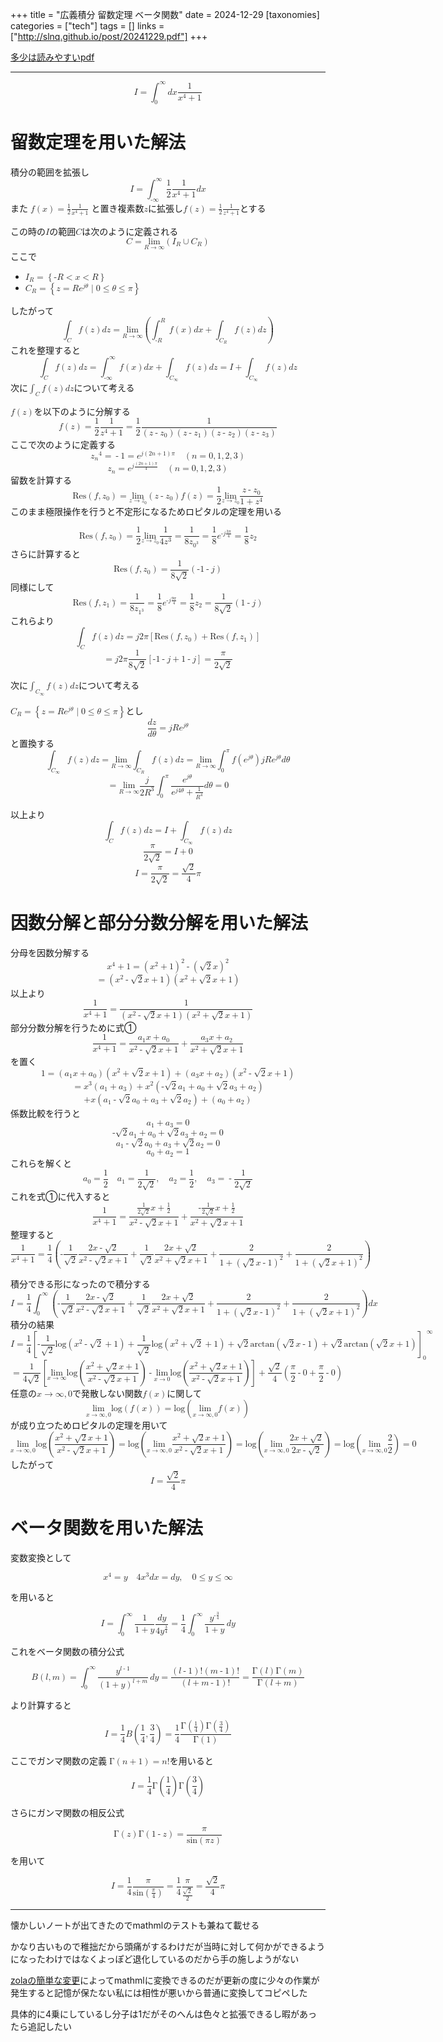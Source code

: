 +++
title = "広義積分 留数定理 ベータ関数"
date = 2024-12-29
[taxonomies]
categories = ["tech"]
tags = []
links = ["http://slnq.github.io/post/20241229.pdf"]
+++

[多少は読みやすいpdf](http://slnq.github.io/post/20241229.pdf)

---

<math xmlns="http://www.w3.org/1998/Math/MathML" display="block"><mi>I</mi><mo>=</mo><msubsup><mo>∫</mo><mn>0</mn><mi mathvariant="normal">∞</mi></msubsup><mi>d</mi><mi>x</mi><mfrac><mn>1</mn><mrow><msup><mi>x</mi><mn>4</mn></msup><mo>+</mo><mn>1</mn></mrow></mfrac></math>

# 留数定理を用いた解法

積分の範囲を拡張し
<math xmlns="http://www.w3.org/1998/Math/MathML" display="block"><mi>I</mi><mo>=</mo><msubsup><mo>∫</mo><mrow><mo>-</mo><mi mathvariant="normal">∞</mi></mrow><mi mathvariant="normal">∞</mi></msubsup><mfrac><mn>1</mn><mn>2</mn></mfrac><mfrac><mn>1</mn><mrow><msup><mi>x</mi><mn>4</mn></msup><mo>+</mo><mn>1</mn></mrow></mfrac><mi>d</mi><mi>x</mi></math>
また <math xmlns="http://www.w3.org/1998/Math/MathML" display="inline"><mi>f</mi><mrow><mo stretchy="true" form="prefix">(</mo><mi>x</mi><mo stretchy="true" form="postfix">)</mo></mrow><mo>=</mo><mfrac><mn>1</mn><mn>2</mn></mfrac><mfrac><mn>1</mn><mrow><msup><mi>x</mi><mn>4</mn></msup><mo>+</mo><mn>1</mn></mrow></mfrac></math> と置き複素数<math xmlns="http://www.w3.org/1998/Math/MathML" display="inline"><mi>z</mi></math>に拡張し<math xmlns="http://www.w3.org/1998/Math/MathML" display="inline"><mi>f</mi><mrow><mo stretchy="true" form="prefix">(</mo><mi>z</mi><mo stretchy="true" form="postfix">)</mo></mrow><mo>=</mo><mfrac><mn>1</mn><mn>2</mn></mfrac><mfrac><mn>1</mn><mrow><msup><mi>z</mi><mn>4</mn></msup><mo>+</mo><mn>1</mn></mrow></mfrac></math>とする

この時の<math xmlns="http://www.w3.org/1998/Math/MathML" display="inline"><mi>I</mi></math>の範囲<math xmlns="http://www.w3.org/1998/Math/MathML" display="inline"><mi>C</mi></math>は次のように定義される
<math xmlns="http://www.w3.org/1998/Math/MathML" display="block"><mi>C</mi><mo>=</mo><munder><mi>lim</mi><mrow><mi>R</mi><mo>→</mo><mi mathvariant="normal">∞</mi></mrow></munder><mrow><mo stretchy="true" form="prefix">(</mo><mrow><msub><mi>I</mi><mi>R</mi></msub><mo>∪</mo><msub><mi>C</mi><mi>R</mi></msub></mrow><mo stretchy="true" form="postfix">)</mo></mrow></math>
ここで
- <math xmlns="http://www.w3.org/1998/Math/MathML" display="inline"><msub><mi>I</mi><mi>R</mi></msub><mo>=</mo><mrow><mo stretchy="true" form="prefix">{</mo><mrow><mo>-</mo><mi>R</mi><mo><</mo><mi>x</mi><mo><</mo><mi>R</mi></mrow><mo stretchy="true" form="postfix">}</mo></mrow></math>
- <math xmlns="http://www.w3.org/1998/Math/MathML" display="inline"><msub><mi>C</mi><mi>R</mi></msub><mo>=</mo><mrow><mo stretchy="true" form="prefix">{</mo><mrow><mi>z</mi><mo>=</mo><mi>R</mi><msup><mi>e</mi><mrow><mi>j</mi><mi>θ</mi></mrow></msup><mo>∣</mo><mn>0</mn><mo>≤</mo><mi>θ</mi><mo>≤</mo><mi>π</mi></mrow><mo stretchy="true" form="postfix">}</mo></mrow></math>

したがって
<math xmlns="http://www.w3.org/1998/Math/MathML" display="block"><msub><mo>∫</mo><mi>C</mi></msub><mi>f</mi><mrow><mo stretchy="true" form="prefix">(</mo><mi>z</mi><mo stretchy="true" form="postfix">)</mo></mrow><mi>d</mi><mi>z</mi><mo>=</mo><munder><mi>lim</mi><mrow><mi>R</mi><mo>→</mo><mi mathvariant="normal">∞</mi></mrow></munder><mrow><mo stretchy="true" form="prefix">(</mo><mrow><msubsup><mo>∫</mo><mrow><mo>-</mo><mi>R</mi></mrow><mi>R</mi></msubsup><mi>f</mi><mrow><mo stretchy="true" form="prefix">(</mo><mi>x</mi><mo stretchy="true" form="postfix">)</mo></mrow><mi>d</mi><mi>x</mi><mo>+</mo><msub><mo>∫</mo><msub><mi>C</mi><mi>R</mi></msub></msub><mi>f</mi><mrow><mo stretchy="true" form="prefix">(</mo><mi>z</mi><mo stretchy="true" form="postfix">)</mo></mrow><mi>d</mi><mi>z</mi></mrow><mo stretchy="true" form="postfix">)</mo></mrow></math>
これを整理すると
<math xmlns="http://www.w3.org/1998/Math/MathML" display="block"><msub><mo>∫</mo><mi>C</mi></msub><mi>f</mi><mrow><mo stretchy="true" form="prefix">(</mo><mi>z</mi><mo stretchy="true" form="postfix">)</mo></mrow><mi>d</mi><mi>z</mi><mo>=</mo><msubsup><mo>∫</mo><mrow><mo>-</mo><mi mathvariant="normal">∞</mi></mrow><mi mathvariant="normal">∞</mi></msubsup><mi>f</mi><mrow><mo stretchy="true" form="prefix">(</mo><mi>x</mi><mo stretchy="true" form="postfix">)</mo></mrow><mi>d</mi><mi>x</mi><mo>+</mo><msub><mo>∫</mo><msub><mi>C</mi><mi mathvariant="normal">∞</mi></msub></msub><mi>f</mi><mrow><mo stretchy="true" form="prefix">(</mo><mi>z</mi><mo stretchy="true" form="postfix">)</mo></mrow><mi>d</mi><mi>z</mi><mo>=</mo><mi>I</mi><mo>+</mo><msub><mo>∫</mo><msub><mi>C</mi><mi mathvariant="normal">∞</mi></msub></msub><mi>f</mi><mrow><mo stretchy="true" form="prefix">(</mo><mi>z</mi><mo stretchy="true" form="postfix">)</mo></mrow><mi>d</mi><mi>z</mi></math>
次に<math xmlns="http://www.w3.org/1998/Math/MathML" display="inline"><msub><mo>∫</mo><mi>C</mi></msub><mi>f</mi><mrow><mo stretchy="true" form="prefix">(</mo><mi>z</mi><mo stretchy="true" form="postfix">)</mo></mrow><mi>d</mi><mi>z</mi></math>について考える

<math xmlns="http://www.w3.org/1998/Math/MathML" display="inline"><mi>f</mi><mrow><mo stretchy="true" form="prefix">(</mo><mi>z</mi><mo stretchy="true" form="postfix">)</mo></mrow></math>を以下のように分解する
<math xmlns="http://www.w3.org/1998/Math/MathML" display="block"><mi>f</mi><mrow><mo stretchy="true" form="prefix">(</mo><mi>z</mi><mo stretchy="true" form="postfix">)</mo></mrow><mo>=</mo><mfrac><mn>1</mn><mn>2</mn></mfrac><mfrac><mn>1</mn><mrow><msup><mi>z</mi><mn>4</mn></msup><mo>+</mo><mn>1</mn></mrow></mfrac><mo>=</mo><mfrac><mn>1</mn><mn>2</mn></mfrac><mfrac><mn>1</mn><mrow><mrow><mo stretchy="true" form="prefix">(</mo><mrow><mi>z</mi><mo>-</mo><msub><mi>z</mi><mn>0</mn></msub></mrow><mo stretchy="true" form="postfix">)</mo></mrow><mrow><mo stretchy="true" form="prefix">(</mo><mrow><mi>z</mi><mo>-</mo><msub><mi>z</mi><mn>1</mn></msub></mrow><mo stretchy="true" form="postfix">)</mo></mrow><mrow><mo stretchy="true" form="prefix">(</mo><mrow><mi>z</mi><mo>-</mo><msub><mi>z</mi><mn>2</mn></msub></mrow><mo stretchy="true" form="postfix">)</mo></mrow><mrow><mo stretchy="true" form="prefix">(</mo><mrow><mi>z</mi><mo>-</mo><msub><mi>z</mi><mn>3</mn></msub></mrow><mo stretchy="true" form="postfix">)</mo></mrow></mrow></mfrac></math>
ここで次のように定義する
<math xmlns="http://www.w3.org/1998/Math/MathML" display="block"><msup><msub><mi>z</mi><mi>n</mi></msub><mn>4</mn></msup><mo>=</mo><mo>-</mo><mn>1</mn><mo>=</mo><msup><mi>e</mi><mrow><mi>j</mi><mrow><mo stretchy="true" form="prefix">(</mo><mrow><mn>2</mn><mi>n</mi><mo>+</mo><mn>1</mn></mrow><mo stretchy="true" form="postfix">)</mo></mrow><mi>π</mi></mrow></msup><mspace width="1em"/><mrow><mo stretchy="true" form="prefix">(</mo><mrow><mi>n</mi><mo>=</mo><mn>0</mn><mo>,</mo><mn>1</mn><mo>,</mo><mn>2</mn><mo>,</mo><mn>3</mn></mrow><mo stretchy="true" form="postfix">)</mo></mrow></math>
<math xmlns="http://www.w3.org/1998/Math/MathML" display="block"><msub><mi>z</mi><mi>n</mi></msub><mo>=</mo><msup><mi>e</mi><mrow><mi>j</mi><mfrac><mrow><mrow><mo stretchy="true" form="prefix">(</mo><mrow><mn>2</mn><mi>n</mi><mo>+</mo><mn>1</mn></mrow><mo stretchy="true" form="postfix">)</mo></mrow><mi>π</mi></mrow><mn>4</mn></mfrac></mrow></msup><mspace width="1em"/><mrow><mo stretchy="true" form="prefix">(</mo><mrow><mi>n</mi><mo>=</mo><mn>0</mn><mo>,</mo><mn>1</mn><mo>,</mo><mn>2</mn><mo>,</mo><mn>3</mn></mrow><mo stretchy="true" form="postfix">)</mo></mrow></math>
留数を計算する
<math xmlns="http://www.w3.org/1998/Math/MathML" display="block"><mtext>Res</mtext><mrow><mo stretchy="true" form="prefix">(</mo><mrow><mi>f</mi><mo>,</mo><msub><mi>z</mi><mn>0</mn></msub></mrow><mo stretchy="true" form="postfix">)</mo></mrow><mo>=</mo><munder><mi>lim</mi><mrow><mi>z</mi><mo>→</mo><msub><mi>z</mi><mn>0</mn></msub></mrow></munder><mrow><mo stretchy="true" form="prefix">(</mo><mrow><mi>z</mi><mo>-</mo><msub><mi>z</mi><mn>0</mn></msub></mrow><mo stretchy="true" form="postfix">)</mo></mrow><mi>f</mi><mrow><mo stretchy="true" form="prefix">(</mo><mi>z</mi><mo stretchy="true" form="postfix">)</mo></mrow><mo>=</mo><mfrac><mn>1</mn><mn>2</mn></mfrac><munder><mi>lim</mi><mrow><mi>z</mi><mo>→</mo><msub><mi>z</mi><mn>0</mn></msub></mrow></munder><mfrac><mrow><mi>z</mi><mo>-</mo><msub><mi>z</mi><mn>0</mn></msub></mrow><mrow><mn>1</mn><mo>+</mo><msup><mi>z</mi><mn>4</mn></msup></mrow></mfrac></math>
このまま極限操作を行うと不定形になるためロピタルの定理を用いる

<math xmlns="http://www.w3.org/1998/Math/MathML" display="block"><mtext>Res</mtext><mrow><mo stretchy="true" form="prefix">(</mo><mrow><mi>f</mi><mo>,</mo><msub><mi>z</mi><mn>0</mn></msub></mrow><mo stretchy="true" form="postfix">)</mo></mrow><mo>=</mo><mfrac><mn>1</mn><mn>2</mn></mfrac><munder><mi>lim</mi><mrow><mi>z</mi><mo>→</mo><msub><mi>z</mi><mn>0</mn></msub></mrow></munder><mfrac><mn>1</mn><mrow><mn>4</mn><msup><mi>z</mi><mn>3</mn></msup></mrow></mfrac><mo>=</mo><mfrac><mn>1</mn><mrow><mn>8</mn><msub><mi>z</mi><msup><mn>0</mn><mn>3</mn></msup></msub></mrow></mfrac><mo>=</mo><mfrac><mn>1</mn><mn>8</mn></mfrac><msup><mi>e</mi><mrow><mo>-</mo><mi>j</mi><mfrac><mrow><mn>3</mn><mi>π</mi></mrow><mn>4</mn></mfrac></mrow></msup><mo>=</mo><mfrac><mn>1</mn><mn>8</mn></mfrac><msub><mi>z</mi><mn>2</mn></msub></math>
さらに計算すると
<math xmlns="http://www.w3.org/1998/Math/MathML" display="block"><mtext>Res</mtext><mrow><mo stretchy="true" form="prefix">(</mo><mrow><mi>f</mi><mo>,</mo><msub><mi>z</mi><mn>0</mn></msub></mrow><mo stretchy="true" form="postfix">)</mo></mrow><mo>=</mo><mfrac><mn>1</mn><mrow><mn>8</mn><msqrt><mn>2</mn></msqrt></mrow></mfrac><mrow><mo stretchy="true" form="prefix">(</mo><mrow><mo>-</mo><mn>1</mn><mo>-</mo><mi>j</mi></mrow><mo stretchy="true" form="postfix">)</mo></mrow></math>
同様にして
<math xmlns="http://www.w3.org/1998/Math/MathML" display="block"><mtext>Res</mtext><mrow><mo stretchy="true" form="prefix">(</mo><mrow><mi>f</mi><mo>,</mo><msub><mi>z</mi><mn>1</mn></msub></mrow><mo stretchy="true" form="postfix">)</mo></mrow><mo>=</mo><mfrac><mn>1</mn><mrow><mn>8</mn><msub><mi>z</mi><msup><mn>1</mn><mn>3</mn></msup></msub></mrow></mfrac><mo>=</mo><mfrac><mn>1</mn><mn>8</mn></mfrac><msup><mi>e</mi><mrow><mo>-</mo><mi>j</mi><mfrac><mrow><mn>9</mn><mi>π</mi></mrow><mn>4</mn></mfrac></mrow></msup><mo>=</mo><mfrac><mn>1</mn><mn>8</mn></mfrac><msub><mi>z</mi><mn>2</mn></msub><mo>=</mo><mfrac><mn>1</mn><mrow><mn>8</mn><msqrt><mn>2</mn></msqrt></mrow></mfrac><mrow><mo stretchy="true" form="prefix">(</mo><mrow><mn>1</mn><mo>-</mo><mi>j</mi></mrow><mo stretchy="true" form="postfix">)</mo></mrow></math>
これらより
<math xmlns="http://www.w3.org/1998/Math/MathML" display="block"><msub><mo>∫</mo><mi>C</mi></msub><mi>f</mi><mrow><mo stretchy="true" form="prefix">(</mo><mi>z</mi><mo stretchy="true" form="postfix">)</mo></mrow><mi>d</mi><mi>z</mi><mo>=</mo><mi>j</mi><mn>2</mn><mi>π</mi><mrow><mo stretchy="true" form="prefix">[</mo><mrow><mtext>Res</mtext><mrow><mo stretchy="true" form="prefix">(</mo><mrow><mi>f</mi><mo>,</mo><msub><mi>z</mi><mn>0</mn></msub></mrow><mo stretchy="true" form="postfix">)</mo></mrow><mo>+</mo><mtext>Res</mtext><mrow><mo stretchy="true" form="prefix">(</mo><mrow><mi>f</mi><mo>,</mo><msub><mi>z</mi><mn>1</mn></msub></mrow><mo stretchy="true" form="postfix">)</mo></mrow></mrow><mo stretchy="true" form="postfix">]</mo></mrow></math>
<math xmlns="http://www.w3.org/1998/Math/MathML" display="block"><mo>=</mo><mi>j</mi><mn>2</mn><mi>π</mi><mfrac><mn>1</mn><mrow><mn>8</mn><msqrt><mn>2</mn></msqrt></mrow></mfrac><mrow><mo stretchy="true" form="prefix">[</mo><mrow><mo>-</mo><mn>1</mn><mo>-</mo><mi>j</mi><mo>+</mo><mn>1</mn><mo>-</mo><mi>j</mi></mrow><mo stretchy="true" form="postfix">]</mo></mrow><mo>=</mo><mfrac><mi>π</mi><mrow><mn>2</mn><msqrt><mn>2</mn></msqrt></mrow></mfrac></math>

次に<math xmlns="http://www.w3.org/1998/Math/MathML" display="inline"><msub><mo>∫</mo><msub><mi>C</mi><mi mathvariant="normal">∞</mi></msub></msub><mi>f</mi><mrow><mo stretchy="true" form="prefix">(</mo><mi>z</mi><mo stretchy="true" form="postfix">)</mo></mrow><mi>d</mi><mi>z</mi></math>について考える

<math xmlns="http://www.w3.org/1998/Math/MathML" display="inline"><msub><mi>C</mi><mi>R</mi></msub><mo>=</mo><mrow><mo stretchy="true" form="prefix">{</mo><mrow><mi>z</mi><mo>=</mo><mi>R</mi><msup><mi>e</mi><mrow><mi>j</mi><mi>θ</mi></mrow></msup><mo>∣</mo><mn>0</mn><mo>≤</mo><mi>θ</mi><mo>≤</mo><mi>π</mi></mrow><mo stretchy="true" form="postfix">}</mo></mrow></math>とし
<math xmlns="http://www.w3.org/1998/Math/MathML" display="block"><mfrac><mrow><mi>d</mi><mi>z</mi></mrow><mrow><mi>d</mi><mi>θ</mi></mrow></mfrac><mo>=</mo><mi>j</mi><mi>R</mi><msup><mi>e</mi><mrow><mi>j</mi><mi>θ</mi></mrow></msup></math>
と置換する
<math xmlns="http://www.w3.org/1998/Math/MathML" display="block"><msub><mo>∫</mo><msub><mi>C</mi><mi mathvariant="normal">∞</mi></msub></msub><mi>f</mi><mrow><mo stretchy="true" form="prefix">(</mo><mi>z</mi><mo stretchy="true" form="postfix">)</mo></mrow><mi>d</mi><mi>z</mi><mo>=</mo><munder><mi>lim</mi><mrow><mi>R</mi><mo>→</mo><mi mathvariant="normal">∞</mi></mrow></munder><msub><mo>∫</mo><msub><mi>C</mi><mi>R</mi></msub></msub><mi>f</mi><mrow><mo stretchy="true" form="prefix">(</mo><mi>z</mi><mo stretchy="true" form="postfix">)</mo></mrow><mi>d</mi><mi>z</mi><mo>=</mo><munder><mi>lim</mi><mrow><mi>R</mi><mo>→</mo><mi mathvariant="normal">∞</mi></mrow></munder><msubsup><mo>∫</mo><mn>0</mn><mi>π</mi></msubsup><mi>f</mi><mrow><mo stretchy="true" form="prefix">(</mo><msup><mi>e</mi><mrow><mi>j</mi><mi>θ</mi></mrow></msup><mo stretchy="true" form="postfix">)</mo></mrow><mi>j</mi><mi>R</mi><msup><mi>e</mi><mrow><mi>j</mi><mi>θ</mi></mrow></msup><mi>d</mi><mi>θ</mi></math>
<math xmlns="http://www.w3.org/1998/Math/MathML" display="block"><mo>=</mo><munder><mi>lim</mi><mrow><mi>R</mi><mo>→</mo><mi mathvariant="normal">∞</mi></mrow></munder><mfrac><mi>j</mi><mrow><mn>2</mn><msup><mi>R</mi><mn>3</mn></msup></mrow></mfrac><msubsup><mo>∫</mo><mn>0</mn><mi>π</mi></msubsup><mfrac><msup><mi>e</mi><mrow><mi>j</mi><mi>θ</mi></mrow></msup><mrow><msup><mi>e</mi><mrow><mi>j</mi><mn>4</mn><mi>θ</mi></mrow></msup><mo>+</mo><mfrac><mn>1</mn><msup><mi>R</mi><mn>4</mn></msup></mfrac></mrow></mfrac><mi>d</mi><mi>θ</mi><mo>=</mo><mn>0</mn></math>

以上より
<math xmlns="http://www.w3.org/1998/Math/MathML" display="block"><msub><mo>∫</mo><mi>C</mi></msub><mi>f</mi><mrow><mo stretchy="true" form="prefix">(</mo><mi>z</mi><mo stretchy="true" form="postfix">)</mo></mrow><mi>d</mi><mi>z</mi><mo>=</mo><mi>I</mi><mo>+</mo><msub><mo>∫</mo><msub><mi>C</mi><mi mathvariant="normal">∞</mi></msub></msub><mi>f</mi><mrow><mo stretchy="true" form="prefix">(</mo><mi>z</mi><mo stretchy="true" form="postfix">)</mo></mrow><mi>d</mi><mi>z</mi></math>
<math xmlns="http://www.w3.org/1998/Math/MathML" display="block"><mfrac><mi>π</mi><mrow><mn>2</mn><msqrt><mn>2</mn></msqrt></mrow></mfrac><mo>=</mo><mi>I</mi><mo>+</mo><mn>0</mn></math>
<math xmlns="http://www.w3.org/1998/Math/MathML" display="block"><mi>I</mi><mo>=</mo><mfrac><mi>π</mi><mrow><mn>2</mn><msqrt><mn>2</mn></msqrt></mrow></mfrac><mo>=</mo><mfrac><msqrt><mn>2</mn></msqrt><mn>4</mn></mfrac><mi>π</mi></math>



# 因数分解と部分分数分解を用いた解法


分母を因数分解する
<math xmlns="http://www.w3.org/1998/Math/MathML" display="block"><msup><mi>x</mi><mn>4</mn></msup><mo>+</mo><mn>1</mn><mo>=</mo><msup><mrow><mo stretchy="true" form="prefix">(</mo><mrow><msup><mi>x</mi><mn>2</mn></msup><mo>+</mo><mn>1</mn></mrow><mo stretchy="true" form="postfix">)</mo></mrow><mn>2</mn></msup><mo>-</mo><msup><mrow><mo stretchy="true" form="prefix">(</mo><mrow><msqrt><mn>2</mn></msqrt><mi>x</mi></mrow><mo stretchy="true" form="postfix">)</mo></mrow><mn>2</mn></msup></math>
<math xmlns="http://www.w3.org/1998/Math/MathML" display="block"><mo>=</mo><mrow><mo stretchy="true" form="prefix">(</mo><mrow><msup><mi>x</mi><mn>2</mn></msup><mo>-</mo><msqrt><mn>2</mn></msqrt><mi>x</mi><mo>+</mo><mn>1</mn></mrow><mo stretchy="true" form="postfix">)</mo></mrow><mrow><mo stretchy="true" form="prefix">(</mo><mrow><msup><mi>x</mi><mn>2</mn></msup><mo>+</mo><msqrt><mn>2</mn></msqrt><mi>x</mi><mo>+</mo><mn>1</mn></mrow><mo stretchy="true" form="postfix">)</mo></mrow></math>
以上より
<math xmlns="http://www.w3.org/1998/Math/MathML" display="block"><mfrac><mn>1</mn><mrow><msup><mi>x</mi><mn>4</mn></msup><mo>+</mo><mn>1</mn></mrow></mfrac><mo>=</mo><mfrac><mn>1</mn><mrow><mrow><mo stretchy="true" form="prefix">(</mo><mrow><msup><mi>x</mi><mn>2</mn></msup><mo>-</mo><msqrt><mn>2</mn></msqrt><mi>x</mi><mo>+</mo><mn>1</mn></mrow><mo stretchy="true" form="postfix">)</mo></mrow><mrow><mo stretchy="true" form="prefix">(</mo><mrow><msup><mi>x</mi><mn>2</mn></msup><mo>+</mo><msqrt><mn>2</mn></msqrt><mi>x</mi><mo>+</mo><mn>1</mn></mrow><mo stretchy="true" form="postfix">)</mo></mrow></mrow></mfrac></math>
部分分数分解を行うために式①
<math xmlns="http://www.w3.org/1998/Math/MathML" display="block"><mfrac><mn>1</mn><mrow><msup><mi>x</mi><mn>4</mn></msup><mo>+</mo><mn>1</mn></mrow></mfrac><mo>=</mo><mfrac><mrow><msub><mi>a</mi><mn>1</mn></msub><mi>x</mi><mo>+</mo><msub><mi>a</mi><mn>0</mn></msub></mrow><mrow><msup><mi>x</mi><mn>2</mn></msup><mo>-</mo><msqrt><mn>2</mn></msqrt><mi>x</mi><mo>+</mo><mn>1</mn></mrow></mfrac><mo>+</mo><mfrac><mrow><msub><mi>a</mi><mn>3</mn></msub><mi>x</mi><mo>+</mo><msub><mi>a</mi><mn>2</mn></msub></mrow><mrow><msup><mi>x</mi><mn>2</mn></msup><mo>+</mo><msqrt><mn>2</mn></msqrt><mi>x</mi><mo>+</mo><mn>1</mn></mrow></mfrac></math>
を置く
<math xmlns="http://www.w3.org/1998/Math/MathML" display="block"><mn>1</mn><mo>=</mo><mrow><mo stretchy="true" form="prefix">(</mo><mrow><msub><mi>a</mi><mn>1</mn></msub><mi>x</mi><mo>+</mo><msub><mi>a</mi><mn>0</mn></msub></mrow><mo stretchy="true" form="postfix">)</mo></mrow><mrow><mo stretchy="true" form="prefix">(</mo><mrow><msup><mi>x</mi><mn>2</mn></msup><mo>+</mo><msqrt><mn>2</mn></msqrt><mi>x</mi><mo>+</mo><mn>1</mn></mrow><mo stretchy="true" form="postfix">)</mo></mrow><mo>+</mo><mrow><mo stretchy="true" form="prefix">(</mo><mrow><msub><mi>a</mi><mn>3</mn></msub><mi>x</mi><mo>+</mo><msub><mi>a</mi><mn>2</mn></msub></mrow><mo stretchy="true" form="postfix">)</mo></mrow><mrow><mo stretchy="true" form="prefix">(</mo><mrow><msup><mi>x</mi><mn>2</mn></msup><mo>-</mo><msqrt><mn>2</mn></msqrt><mi>x</mi><mo>+</mo><mn>1</mn></mrow><mo stretchy="true" form="postfix">)</mo></mrow></math>
<math xmlns="http://www.w3.org/1998/Math/MathML" display="block"><mo>=</mo><msup><mi>x</mi><mn>3</mn></msup><mrow><mo stretchy="true" form="prefix">(</mo><mrow><msub><mi>a</mi><mn>1</mn></msub><mo>+</mo><msub><mi>a</mi><mn>3</mn></msub></mrow><mo stretchy="true" form="postfix">)</mo></mrow><mo>+</mo><msup><mi>x</mi><mn>2</mn></msup><mrow><mo stretchy="true" form="prefix">(</mo><mrow><mo>-</mo><msqrt><mn>2</mn></msqrt><msub><mi>a</mi><mn>1</mn></msub><mo>+</mo><msub><mi>a</mi><mn>0</mn></msub><mo>+</mo><msqrt><mn>2</mn></msqrt><msub><mi>a</mi><mn>3</mn></msub><mo>+</mo><msub><mi>a</mi><mn>2</mn></msub></mrow><mo stretchy="true" form="postfix">)</mo></mrow></math>
<math xmlns="http://www.w3.org/1998/Math/MathML" display="block"><mo>+</mo><mi>x</mi><mrow><mo stretchy="true" form="prefix">(</mo><mrow><msub><mi>a</mi><mn>1</mn></msub><mo>-</mo><msqrt><mn>2</mn></msqrt><msub><mi>a</mi><mn>0</mn></msub><mo>+</mo><msub><mi>a</mi><mn>3</mn></msub><mo>+</mo><msqrt><mn>2</mn></msqrt><msub><mi>a</mi><mn>2</mn></msub></mrow><mo stretchy="true" form="postfix">)</mo></mrow><mo>+</mo><mrow><mo stretchy="true" form="prefix">(</mo><mrow><msub><mi>a</mi><mn>0</mn></msub><mo>+</mo><msub><mi>a</mi><mn>2</mn></msub></mrow><mo stretchy="true" form="postfix">)</mo></mrow></math>
係数比較を行うと
<math xmlns="http://www.w3.org/1998/Math/MathML" display="block"><msub><mi>a</mi><mn>1</mn></msub><mo>+</mo><msub><mi>a</mi><mn>3</mn></msub><mo>=</mo><mn>0</mn></math>
<math xmlns="http://www.w3.org/1998/Math/MathML" display="block"><mo>-</mo><msqrt><mn>2</mn></msqrt><msub><mi>a</mi><mn>1</mn></msub><mo>+</mo><msub><mi>a</mi><mn>0</mn></msub><mo>+</mo><msqrt><mn>2</mn></msqrt><msub><mi>a</mi><mn>3</mn></msub><mo>+</mo><msub><mi>a</mi><mn>2</mn></msub><mo>=</mo><mn>0</mn></math>
<math xmlns="http://www.w3.org/1998/Math/MathML" display="block"><msub><mi>a</mi><mn>1</mn></msub><mo>-</mo><msqrt><mn>2</mn></msqrt><msub><mi>a</mi><mn>0</mn></msub><mo>+</mo><msub><mi>a</mi><mn>3</mn></msub><mo>+</mo><msqrt><mn>2</mn></msqrt><msub><mi>a</mi><mn>2</mn></msub><mo>=</mo><mn>0</mn></math>
<math xmlns="http://www.w3.org/1998/Math/MathML" display="block"><msub><mi>a</mi><mn>0</mn></msub><mo>+</mo><msub><mi>a</mi><mn>2</mn></msub><mo>=</mo><mn>1</mn></math>
これらを解くと
<math xmlns="http://www.w3.org/1998/Math/MathML" display="block"><msub><mi>a</mi><mn>0</mn></msub><mo>=</mo><mfrac><mn>1</mn><mn>2</mn></mfrac><mspace width="1em"/><msub><mi>a</mi><mn>1</mn></msub><mo>=</mo><mfrac><mn>1</mn><mrow><mn>2</mn><msqrt><mn>2</mn></msqrt></mrow></mfrac><mo>,</mo><mspace width="1em"/><msub><mi>a</mi><mn>2</mn></msub><mo>=</mo><mfrac><mn>1</mn><mn>2</mn></mfrac><mo>,</mo><mspace width="1em"/><msub><mi>a</mi><mn>3</mn></msub><mo>=</mo><mo>-</mo><mfrac><mn>1</mn><mrow><mn>2</mn><msqrt><mn>2</mn></msqrt></mrow></mfrac></math>
これを式①に代入すると
<math xmlns="http://www.w3.org/1998/Math/MathML" display="block"><mfrac><mn>1</mn><mrow><msup><mi>x</mi><mn>4</mn></msup><mo>+</mo><mn>1</mn></mrow></mfrac><mo>=</mo><mfrac><mrow><mfrac><mn>1</mn><mrow><mn>2</mn><msqrt><mn>2</mn></msqrt></mrow></mfrac><mi>x</mi><mo>+</mo><mfrac><mn>1</mn><mn>2</mn></mfrac></mrow><mrow><msup><mi>x</mi><mn>2</mn></msup><mo>-</mo><msqrt><mn>2</mn></msqrt><mi>x</mi><mo>+</mo><mn>1</mn></mrow></mfrac><mo>+</mo><mfrac><mrow><mo>-</mo><mfrac><mn>1</mn><mrow><mn>2</mn><msqrt><mn>2</mn></msqrt></mrow></mfrac><mi>x</mi><mo>+</mo><mfrac><mn>1</mn><mn>2</mn></mfrac></mrow><mrow><msup><mi>x</mi><mn>2</mn></msup><mo>+</mo><msqrt><mn>2</mn></msqrt><mi>x</mi><mo>+</mo><mn>1</mn></mrow></mfrac></math>
整理すると
<math xmlns="http://www.w3.org/1998/Math/MathML" display="block"><mfrac><mn>1</mn><mrow><msup><mi>x</mi><mn>4</mn></msup><mo>+</mo><mn>1</mn></mrow></mfrac><mo>=</mo><mfrac><mn>1</mn><mn>4</mn></mfrac><mrow><mo stretchy="true" form="prefix">(</mo><mrow><mo>-</mo><mfrac><mn>1</mn><msqrt><mn>2</mn></msqrt></mfrac><mfrac><mrow><mn>2</mn><mi>x</mi><mo>-</mo><msqrt><mn>2</mn></msqrt></mrow><mrow><msup><mi>x</mi><mn>2</mn></msup><mo>-</mo><msqrt><mn>2</mn></msqrt><mi>x</mi><mo>+</mo><mn>1</mn></mrow></mfrac><mo>+</mo><mfrac><mn>1</mn><msqrt><mn>2</mn></msqrt></mfrac><mfrac><mrow><mn>2</mn><mi>x</mi><mo>+</mo><msqrt><mn>2</mn></msqrt></mrow><mrow><msup><mi>x</mi><mn>2</mn></msup><mo>+</mo><msqrt><mn>2</mn></msqrt><mi>x</mi><mo>+</mo><mn>1</mn></mrow></mfrac><mo>+</mo><mfrac><mn>2</mn><mrow><mn>1</mn><mo>+</mo><msup><mrow><mo stretchy="true" form="prefix">(</mo><mrow><msqrt><mn>2</mn></msqrt><mi>x</mi><mo>-</mo><mn>1</mn></mrow><mo stretchy="true" form="postfix">)</mo></mrow><mn>2</mn></msup></mrow></mfrac><mo>+</mo><mfrac><mn>2</mn><mrow><mn>1</mn><mo>+</mo><msup><mrow><mo stretchy="true" form="prefix">(</mo><mrow><msqrt><mn>2</mn></msqrt><mi>x</mi><mo>+</mo><mn>1</mn></mrow><mo stretchy="true" form="postfix">)</mo></mrow><mn>2</mn></msup></mrow></mfrac></mrow><mo stretchy="true" form="postfix">)</mo></mrow></math>

積分できる形になったので積分する
<math xmlns="http://www.w3.org/1998/Math/MathML" display="block"><mi>I</mi><mo>=</mo><mfrac><mn>1</mn><mn>4</mn></mfrac><msubsup><mo>∫</mo><mn>0</mn><mi mathvariant="normal">∞</mi></msubsup><mrow><mo stretchy="true" form="prefix">(</mo><mrow><mo>-</mo><mfrac><mn>1</mn><msqrt><mn>2</mn></msqrt></mfrac><mfrac><mrow><mn>2</mn><mi>x</mi><mo>-</mo><msqrt><mn>2</mn></msqrt></mrow><mrow><msup><mi>x</mi><mn>2</mn></msup><mo>-</mo><msqrt><mn>2</mn></msqrt><mi>x</mi><mo>+</mo><mn>1</mn></mrow></mfrac><mo>+</mo><mfrac><mn>1</mn><msqrt><mn>2</mn></msqrt></mfrac><mfrac><mrow><mn>2</mn><mi>x</mi><mo>+</mo><msqrt><mn>2</mn></msqrt></mrow><mrow><msup><mi>x</mi><mn>2</mn></msup><mo>+</mo><msqrt><mn>2</mn></msqrt><mi>x</mi><mo>+</mo><mn>1</mn></mrow></mfrac><mo>+</mo><mfrac><mn>2</mn><mrow><mn>1</mn><mo>+</mo><msup><mrow><mo stretchy="true" form="prefix">(</mo><mrow><msqrt><mn>2</mn></msqrt><mi>x</mi><mo>-</mo><mn>1</mn></mrow><mo stretchy="true" form="postfix">)</mo></mrow><mn>2</mn></msup></mrow></mfrac><mo>+</mo><mfrac><mn>2</mn><mrow><mn>1</mn><mo>+</mo><msup><mrow><mo stretchy="true" form="prefix">(</mo><mrow><msqrt><mn>2</mn></msqrt><mi>x</mi><mo>+</mo><mn>1</mn></mrow><mo stretchy="true" form="postfix">)</mo></mrow><mn>2</mn></msup></mrow></mfrac></mrow><mo stretchy="true" form="postfix">)</mo></mrow><mi>d</mi><mi>x</mi></math>
積分の結果
<math xmlns="http://www.w3.org/1998/Math/MathML" display="block"><mi>I</mi><mo>=</mo><mfrac><mn>1</mn><mn>4</mn></mfrac><msup><msub><mrow><mo stretchy="true" form="prefix">[</mo><mrow><mo>-</mo><mfrac><mn>1</mn><msqrt><mn>2</mn></msqrt></mfrac><mi>log</mi><mrow><mo stretchy="true" form="prefix">(</mo><mrow><msup><mi>x</mi><mn>2</mn></msup><mo>-</mo><msqrt><mn>2</mn></msqrt><mo>+</mo><mn>1</mn></mrow><mo stretchy="true" form="postfix">)</mo></mrow><mo>+</mo><mfrac><mn>1</mn><msqrt><mn>2</mn></msqrt></mfrac><mi>log</mi><mrow><mo stretchy="true" form="prefix">(</mo><mrow><msup><mi>x</mi><mn>2</mn></msup><mo>+</mo><msqrt><mn>2</mn></msqrt><mo>+</mo><mn>1</mn></mrow><mo stretchy="true" form="postfix">)</mo></mrow><mo>+</mo><msqrt><mn>2</mn></msqrt><mi>arctan</mi><mrow><mo stretchy="true" form="prefix">(</mo><mrow><msqrt><mn>2</mn></msqrt><mi>x</mi><mo>-</mo><mn>1</mn></mrow><mo stretchy="true" form="postfix">)</mo></mrow><mo>+</mo><msqrt><mn>2</mn></msqrt><mi>arctan</mi><mrow><mo stretchy="true" form="prefix">(</mo><mrow><msqrt><mn>2</mn></msqrt><mi>x</mi><mo>+</mo><mn>1</mn></mrow><mo stretchy="true" form="postfix">)</mo></mrow></mrow><mo stretchy="true" form="postfix">]</mo></mrow><mn>0</mn></msub><mi mathvariant="normal">∞</mi></msup></math>
<math xmlns="http://www.w3.org/1998/Math/MathML" display="block"><mo>=</mo><mfrac><mn>1</mn><mrow><mn>4</mn><msqrt><mn>2</mn></msqrt></mrow></mfrac><mrow><mo stretchy="true" form="prefix">[</mo><mrow><munder><mi>lim</mi><mrow><mi>x</mi><mo>→</mo><mi mathvariant="normal">∞</mi></mrow></munder><mi>log</mi><mrow><mo stretchy="true" form="prefix">(</mo><mfrac><mrow><msup><mi>x</mi><mn>2</mn></msup><mo>+</mo><msqrt><mn>2</mn></msqrt><mi>x</mi><mo>+</mo><mn>1</mn></mrow><mrow><msup><mi>x</mi><mn>2</mn></msup><mo>-</mo><msqrt><mn>2</mn></msqrt><mi>x</mi><mo>+</mo><mn>1</mn></mrow></mfrac><mo stretchy="true" form="postfix">)</mo></mrow><mo>-</mo><munder><mi>lim</mi><mrow><mi>x</mi><mo>→</mo><mn>0</mn></mrow></munder><mi>log</mi><mrow><mo stretchy="true" form="prefix">(</mo><mfrac><mrow><msup><mi>x</mi><mn>2</mn></msup><mo>+</mo><msqrt><mn>2</mn></msqrt><mi>x</mi><mo>+</mo><mn>1</mn></mrow><mrow><msup><mi>x</mi><mn>2</mn></msup><mo>-</mo><msqrt><mn>2</mn></msqrt><mi>x</mi><mo>+</mo><mn>1</mn></mrow></mfrac><mo stretchy="true" form="postfix">)</mo></mrow></mrow><mo stretchy="true" form="postfix">]</mo></mrow><mo>+</mo><mfrac><msqrt><mn>2</mn></msqrt><mn>4</mn></mfrac><mrow><mo stretchy="true" form="prefix">(</mo><mrow><mfrac><mi>π</mi><mn>2</mn></mfrac><mo>-</mo><mn>0</mn><mo>+</mo><mfrac><mi>π</mi><mn>2</mn></mfrac><mo>-</mo><mn>0</mn></mrow><mo stretchy="true" form="postfix">)</mo></mrow></math>
任意の<math xmlns="http://www.w3.org/1998/Math/MathML" display="inline"><mi>x</mi><mo>→</mo><mi mathvariant="normal">∞</mi><mo>,</mo><mn>0</mn></math>で発散しない関数<math xmlns="http://www.w3.org/1998/Math/MathML" display="inline"><mi>f</mi><mrow><mo stretchy="true" form="prefix">(</mo><mi>x</mi><mo stretchy="true" form="postfix">)</mo></mrow></math>に関して
<math xmlns="http://www.w3.org/1998/Math/MathML" display="block"><munder><mi>lim</mi><mrow><mi>x</mi><mo>→</mo><mi mathvariant="normal">∞</mi><mo>,</mo><mn>0</mn></mrow></munder><mi>log</mi><mrow><mo stretchy="true" form="prefix">(</mo><mrow><mi>f</mi><mrow><mo stretchy="true" form="prefix">(</mo><mi>x</mi><mo stretchy="true" form="postfix">)</mo></mrow></mrow><mo stretchy="true" form="postfix">)</mo></mrow><mo>=</mo><mi>log</mi><mrow><mo stretchy="true" form="prefix">(</mo><mrow><munder><mi>lim</mi><mrow><mi>x</mi><mo>→</mo><mi mathvariant="normal">∞</mi><mo>,</mo><mn>0</mn></mrow></munder><mi>f</mi><mrow><mo stretchy="true" form="prefix">(</mo><mi>x</mi><mo stretchy="true" form="postfix">)</mo></mrow></mrow><mo stretchy="true" form="postfix">)</mo></mrow></math>
が成り立つためロピタルの定理を用いて
<math xmlns="http://www.w3.org/1998/Math/MathML" display="block"><munder><mi>lim</mi><mrow><mi>x</mi><mo>→</mo><mi mathvariant="normal">∞</mi><mo>,</mo><mn>0</mn></mrow></munder><mi>log</mi><mrow><mo stretchy="true" form="prefix">(</mo><mfrac><mrow><msup><mi>x</mi><mn>2</mn></msup><mo>+</mo><msqrt><mn>2</mn></msqrt><mi>x</mi><mo>+</mo><mn>1</mn></mrow><mrow><msup><mi>x</mi><mn>2</mn></msup><mo>-</mo><msqrt><mn>2</mn></msqrt><mi>x</mi><mo>+</mo><mn>1</mn></mrow></mfrac><mo stretchy="true" form="postfix">)</mo></mrow><mo>=</mo><mi>log</mi><mrow><mo stretchy="true" form="prefix">(</mo><mrow><munder><mi>lim</mi><mrow><mi>x</mi><mo>→</mo><mi mathvariant="normal">∞</mi><mo>,</mo><mn>0</mn></mrow></munder><mfrac><mrow><msup><mi>x</mi><mn>2</mn></msup><mo>+</mo><msqrt><mn>2</mn></msqrt><mi>x</mi><mo>+</mo><mn>1</mn></mrow><mrow><msup><mi>x</mi><mn>2</mn></msup><mo>-</mo><msqrt><mn>2</mn></msqrt><mi>x</mi><mo>+</mo><mn>1</mn></mrow></mfrac></mrow><mo stretchy="true" form="postfix">)</mo></mrow><mo>=</mo><mi>log</mi><mrow><mo stretchy="true" form="prefix">(</mo><mrow><munder><mi>lim</mi><mrow><mi>x</mi><mo>→</mo><mi mathvariant="normal">∞</mi><mo>,</mo><mn>0</mn></mrow></munder><mfrac><mrow><mn>2</mn><mi>x</mi><mo>+</mo><msqrt><mn>2</mn></msqrt></mrow><mrow><mn>2</mn><mi>x</mi><mo>-</mo><msqrt><mn>2</mn></msqrt></mrow></mfrac></mrow><mo stretchy="true" form="postfix">)</mo></mrow><mo>=</mo><mi>log</mi><mrow><mo stretchy="true" form="prefix">(</mo><mrow><munder><mi>lim</mi><mrow><mi>x</mi><mo>→</mo><mi mathvariant="normal">∞</mi><mo>,</mo><mn>0</mn></mrow></munder><mfrac><mn>2</mn><mn>2</mn></mfrac></mrow><mo stretchy="true" form="postfix">)</mo></mrow><mo>=</mo><mn>0</mn></math>
したがって
<math xmlns="http://www.w3.org/1998/Math/MathML" display="block"><mi>I</mi><mo>=</mo><mfrac><msqrt><mn>2</mn></msqrt><mn>4</mn></mfrac><mi>π</mi></math>




# ベータ関数を用いた解法

変数変換として

<math xmlns="http://www.w3.org/1998/Math/MathML" display="block"><msup><mi>x</mi><mn>4</mn></msup><mo>=</mo><mi>y</mi><mspace width="1em"/><mn>4</mn><msup><mi>x</mi><mn>3</mn></msup><mi>d</mi><mi>x</mi><mo>=</mo><mi>d</mi><mi>y</mi><mo>,</mo><mspace width="1em"/><mn>0</mn><mo>≤</mo><mi>y</mi><mo>≤</mo><mi mathvariant="normal">∞</mi></math>

を用いると

<math xmlns="http://www.w3.org/1998/Math/MathML" display="block"><mi>I</mi><mo>=</mo><msubsup><mo>∫</mo><mn>0</mn><mi mathvariant="normal">∞</mi></msubsup><mfrac><mn>1</mn><mrow><mn>1</mn><mo>+</mo><mi>y</mi></mrow></mfrac><mfrac><mrow><mi>d</mi><mi>y</mi></mrow><mrow><mn>4</mn><msup><mi>y</mi><mfrac><mn>3</mn><mn>4</mn></mfrac></msup></mrow></mfrac><mo>=</mo><mfrac><mn>1</mn><mn>4</mn></mfrac><msubsup><mo>∫</mo><mn>0</mn><mi mathvariant="normal">∞</mi></msubsup><mfrac><msup><mi>y</mi><mrow><mo>-</mo><mfrac><mn>3</mn><mn>4</mn></mfrac></mrow></msup><mrow><mn>1</mn><mo>+</mo><mi>y</mi></mrow></mfrac><mspace width="0.16666667em"/><mi>d</mi><mi>y</mi></math>

これをベータ関数の積分公式

<math xmlns="http://www.w3.org/1998/Math/MathML" display="block"><mi>B</mi><mrow><mo stretchy="true" form="prefix">(</mo><mrow><mi>l</mi><mo>,</mo><mi>m</mi></mrow><mo stretchy="true" form="postfix">)</mo></mrow><mo>=</mo><msubsup><mo>∫</mo><mn>0</mn><mi mathvariant="normal">∞</mi></msubsup><mfrac><msup><mi>y</mi><mrow><mi>l</mi><mo>-</mo><mn>1</mn></mrow></msup><msup><mrow><mo stretchy="true" form="prefix">(</mo><mrow><mn>1</mn><mo>+</mo><mi>y</mi></mrow><mo stretchy="true" form="postfix">)</mo></mrow><mrow><mi>l</mi><mo>+</mo><mi>m</mi></mrow></msup></mfrac><mspace width="0.16666667em"/><mi>d</mi><mi>y</mi><mo>=</mo><mfrac><mrow><mrow><mo stretchy="true" form="prefix">(</mo><mrow><mi>l</mi><mo>-</mo><mn>1</mn></mrow><mo stretchy="true" form="postfix">)</mo></mrow><mo>!</mo><mrow><mo stretchy="true" form="prefix">(</mo><mrow><mi>m</mi><mo>-</mo><mn>1</mn></mrow><mo stretchy="true" form="postfix">)</mo></mrow><mo>!</mo></mrow><mrow><mrow><mo stretchy="true" form="prefix">(</mo><mrow><mi>l</mi><mo>+</mo><mi>m</mi><mo>-</mo><mn>1</mn></mrow><mo stretchy="true" form="postfix">)</mo></mrow><mo>!</mo></mrow></mfrac><mo>=</mo><mfrac><mrow><mi mathvariant="normal">Γ</mi><mrow><mo stretchy="true" form="prefix">(</mo><mi>l</mi><mo stretchy="true" form="postfix">)</mo></mrow><mi mathvariant="normal">Γ</mi><mrow><mo stretchy="true" form="prefix">(</mo><mi>m</mi><mo stretchy="true" form="postfix">)</mo></mrow></mrow><mrow><mi mathvariant="normal">Γ</mi><mrow><mo stretchy="true" form="prefix">(</mo><mrow><mi>l</mi><mo>+</mo><mi>m</mi></mrow><mo stretchy="true" form="postfix">)</mo></mrow></mrow></mfrac></math>

より計算すると

<math xmlns="http://www.w3.org/1998/Math/MathML" display="block"><mi>I</mi><mo>=</mo><mfrac><mn>1</mn><mn>4</mn></mfrac><mi>B</mi><mrow><mo stretchy="true" form="prefix">(</mo><mrow><mfrac><mn>1</mn><mn>4</mn></mfrac><mo>,</mo><mfrac><mn>3</mn><mn>4</mn></mfrac></mrow><mo stretchy="true" form="postfix">)</mo></mrow><mo>=</mo><mfrac><mn>1</mn><mn>4</mn></mfrac><mfrac><mrow><mi mathvariant="normal">Γ</mi><mrow><mo stretchy="true" form="prefix">(</mo><mfrac><mn>1</mn><mn>4</mn></mfrac><mo stretchy="true" form="postfix">)</mo></mrow><mi mathvariant="normal">Γ</mi><mrow><mo stretchy="true" form="prefix">(</mo><mfrac><mn>3</mn><mn>4</mn></mfrac><mo stretchy="true" form="postfix">)</mo></mrow></mrow><mrow><mi mathvariant="normal">Γ</mi><mrow><mo stretchy="true" form="prefix">(</mo><mn>1</mn><mo stretchy="true" form="postfix">)</mo></mrow></mrow></mfrac></math>

ここでガンマ関数の定義 <math xmlns="http://www.w3.org/1998/Math/MathML" display="inline"><mi mathvariant="normal">Γ</mi><mrow><mo stretchy="true" form="prefix">(</mo><mrow><mi>n</mi><mo>+</mo><mn>1</mn></mrow><mo stretchy="true" form="postfix">)</mo></mrow><mo>=</mo><mi>n</mi><mo>!</mo></math>を用いると

<math xmlns="http://www.w3.org/1998/Math/MathML" display="block"><mi>I</mi><mo>=</mo><mfrac><mn>1</mn><mn>4</mn></mfrac><mi mathvariant="normal">Γ</mi><mrow><mo stretchy="true" form="prefix">(</mo><mfrac><mn>1</mn><mn>4</mn></mfrac><mo stretchy="true" form="postfix">)</mo></mrow><mi mathvariant="normal">Γ</mi><mrow><mo stretchy="true" form="prefix">(</mo><mfrac><mn>3</mn><mn>4</mn></mfrac><mo stretchy="true" form="postfix">)</mo></mrow></math>

さらにガンマ関数の相反公式

<math xmlns="http://www.w3.org/1998/Math/MathML" display="block"><mi mathvariant="normal">Γ</mi><mrow><mo stretchy="true" form="prefix">(</mo><mi>z</mi><mo stretchy="true" form="postfix">)</mo></mrow><mi mathvariant="normal">Γ</mi><mrow><mo stretchy="true" form="prefix">(</mo><mrow><mn>1</mn><mo>-</mo><mi>z</mi></mrow><mo stretchy="true" form="postfix">)</mo></mrow><mo>=</mo><mfrac><mi>π</mi><mrow><mi>sin</mi><mrow><mo stretchy="true" form="prefix">(</mo><mrow><mi>π</mi><mi>z</mi></mrow><mo stretchy="true" form="postfix">)</mo></mrow></mrow></mfrac></math>

を用いて

<math xmlns="http://www.w3.org/1998/Math/MathML" display="block"><mi>I</mi><mo>=</mo><mfrac><mn>1</mn><mn>4</mn></mfrac><mfrac><mi>π</mi><mrow><mi>sin</mi><mrow><mo stretchy="true" form="prefix">(</mo><mfrac><mi>π</mi><mn>4</mn></mfrac><mo stretchy="true" form="postfix">)</mo></mrow></mrow></mfrac><mo>=</mo><mfrac><mn>1</mn><mn>4</mn></mfrac><mfrac><mi>π</mi><mfrac><msqrt><mn>2</mn></msqrt><mn>2</mn></mfrac></mfrac><mo>=</mo><mfrac><msqrt><mn>2</mn></msqrt><mn>4</mn></mfrac><mi>π</mi></math>



---



懐かしいノートが出てきたのでmathmlのテストも兼ねて載せる

かなり古いもので稚拙だから頭痛がするわけだが当時に対して何かができるようになったわけではなくよっぽど退化しているのだから手の施しようがない

[zolaの簡単な変更](https://github.com/getzola/zola/compare/next...Apanatshka:zola:latex2mathml)によってmathmlに変換できるのだが更新の度に少々の作業が発生すると記憶が保たない私には相性が悪いから普通に変換してコピペした

具体的に4乗にしているし分子は1だがそのへんは色々と拡張できるし暇があったら追記したい

